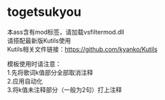 # togetsukyou
本ass含有mod标签，请加载vsfiltermod.dll<br>
请搭配最新版Kutils使用<br>
Kutils相关文件链接：https://github.com/kyanko/Kutils<br>

模板使用时请注意：<br>
1.先将歌词k值部分全部取消注释<br> 
2.应用自动化<br>
3.将k值未注释部分（一般为2句）打上注释<br>

